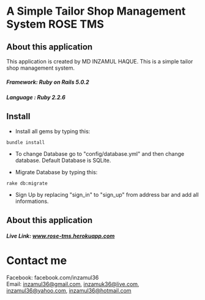 # A Simple Tailor Shop Management System ROSE TMS

## About this application

This application is created by MD INZAMUL HAQUE. This is a simple tailor shop management system. <br>
##### Framework: Ruby on Rails 5.0.2
##### Language : Ruby 2.2.6

## Install
- Install all gems by typing this:
```
bundle install
```
- To change Database go to "config/database.yml" and then change database. Default Database is SQLite.

- Migrate Database by typing this:
```
rake db:migrate
```
- Sign Up by replacing "sign_in" to "sign_up" from address bar and add all informations.

## About this application

##### Live Link: www.rose-tms.herokuapp.com

# Contact me 
Facebook: facebook.com/inzamul36 <br>
Email: inzamul36@gmail.com, inzamuk36@live.com, inzamul36@yahoo.com, inzamul36@hotmail.com    